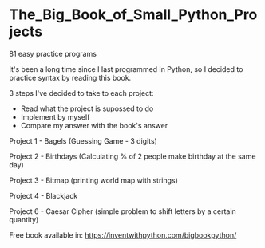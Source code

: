 # The_Big_Book_of_Small_Python_Projects
81 easy practice programs

It's been a long time since I last programmed in Python, so I decided to practice syntax by reading this book.

3 steps I've decided to take to each project:
  - Read what the project is supossed to do
  - Implement by myself
  - Compare my answer with the book's answer

Project 1 - Bagels (Guessing Game - 3 digits)

Project 2 - Birthdays (Calculating % of 2 people make birthday at the same day)

Project 3 - Bitmap (printing world map with strings)

Project 4 - Blackjack 

Project 6 - Caesar Cipher (simple problem to shift letters by a certain quantity)

Free book available in: https://inventwithpython.com/bigbookpython/


